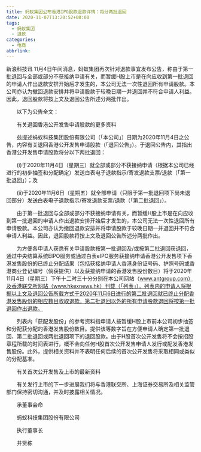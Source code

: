 ```yaml
---
title: 蚂蚁集团公布香港IPO股款退款详情：将分两批退回
date: 2020-11-07T13:20:52+08:00
tags:
  - 蚂蚁集团
  - 退款
categories:
  - 电商
abbrlink:
---
```


新浪科技讯 11月4日午间消息，蚂蚁集团再次针对退款事宜发布公告，称由于第一批退回与全部或部分不获接纳申请有关，而暂缓H股上市是在向应收到第一批退回的申请人作出退款安排开始后才发生的，本公司无法一次性退回所有申请股款。本公司亦认为撤回退款安排并将申请股款于较晚日期一并退回并不符合申请人利益。因此，退回股款将按上文及退回公告所述分两批作出。

　　以下为公告全文：

　　有关退回香港公开发售申请股款的更多资料

　　兹提述蚂蚁科技集团股份有限公司（「本公司」）日期为2020年11月4日之公告，内容有关退回香港公开发售申请股款（「退回公告」）。于退回公告内，其指出香港公开发售申请股款将分以下两批退回：

　　(i)于2020年11月4日（星期三）就全部或部分不获接纳申请（根据本公司已经进行的初步抽签和分配确定）发送白表电子退款指示/寄发退款支票/退款（「第一批退回」）；及

　　(ii)于2020年11月6日（星期五）就全部申请（只限于第一批退回项下尚未退回部分）发送白表电子退款指示/寄发退款支票/退款（「第二批退回」）。

　　由于第一批退回与全部或部分不获接纳申请有关，而暂缓H股上市是在向应收到第一批退回的申请人作出退款安排开始后才发生的，本公司无法一次性退回所有申请股款。本公司亦认为撤回退款安排并将申请股款于较晚日期一并退回并不符合申请人利益。因此，退回股款将按上文及退回公告所述分两批作出。

　　为方便各申请人获悉有关申请股款按第一批退回及/或按第二批退回获退回，通过中央结算系统EIPO服务或通过白表eIPO服务获接纳申请香港公开发售项下香港发售股份的已终止分配结果（包括获接纳申请人香港身份证号码、护照号码或香港商业登记编号（倘获提供）以及获接纳申请的香港发售股份数目）将于2020年11月4日（星期三）下午十二时三十分分别在本公司网站（www.antgroup.com）及香港联交所网站（www.hkexnews.hk）刊载（「列表」）。列表内的申请人将根据以上文及退回公告所载方式于2020年11月6日进行的第二批退回就已终止分配香港发售股份的相应数目收取退款。第二批退回以外的所有申请股款退回将按第一批退回作出退款。

　　列表内「获配发股份」的参考资料指申请人按暂缓H股上市前本公司初步抽签和分配获分配的香港发售股份数目。提供该等数字旨在方便申请人确定第一批退回、第二批退回或两批退回项下的退回股款。由于H股首次公开发售将不会按招股章程所载的时间表进行，概不会向任何H股首次公开发售申请人发行或配发香港发售股份。此外，提供相关资料并不表明任何后续的首次公开发售将采取相同或类似的分配基准。

　　有关首次公开发售及上市的最新资料

　　有关发行上市的下一步进展我们将与香港联交所、上海证券交易所及相关监管部门保持密切沟通，并及时披露相关情况。

　　承董事会命

　　蚂蚁科技集团股份有限公司

　　执行董事长

　　井贤栋